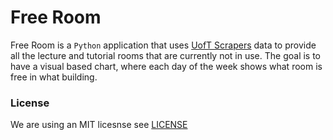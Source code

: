 # Free Room

Free Room is a `Python` application that uses [UofT Scrapers](https://github.com/cobalt-uoft/uoft-scrapers) data to provide all the lecture and tutorial rooms that are currently not in use. The goal is to have a visual based chart, where each day of the week shows what room is free in what building.

### License
We are using an MIT licesnse see [LICENSE](LICESNE)
